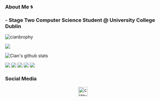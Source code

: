 ### About Me 🌀

### - Stage Two Computer Science Student @ University College Dublin



<img align="center" src="https://github-readme-stats.vercel.app/api/top-langs/?username=cianbrophy&layout=compact&hide=html" alt="cianbrophy" />

![](https://komarev.com/ghpvc/?username=cianbrophy)

![Cian's github stats](https://github-readme-stats.vercel.app/api?username=cianbrophy&show_icons=true&theme=&count_private=true)

![](https://img.shields.io/badge/OS-MacOS-informational?style=flat&logo=<mac>&logoColor=white) ![](https://img.shields.io/badge/Editor-XCode-informational?style=flat&logo=<editor>&logoColor=white) ![](https://img.shields.io/badge/Code-Java-informational?style=flat&logo=<editor>&logoColor=white) ![](https://img.shields.io/badge/Code-C-informational?style=flat&logo=<editor>&logoColor=white) ![](https://img.shields.io/badge/Code-JavaScript-informational?style=flat&logo=<editor>&logoColor=white)


### Social Media

<p align="center"> 
<a href="https://linkedin.com/in/cian-brophy-1aa9201a8" target="blank"><img align="center" src="https://cdn.jsdelivr.net/npm/simple-icons@3.0.1/icons/linkedin.svg" alt="cian-brophy-1aa9201a8" height="30" width="30" /></a>
</p>
